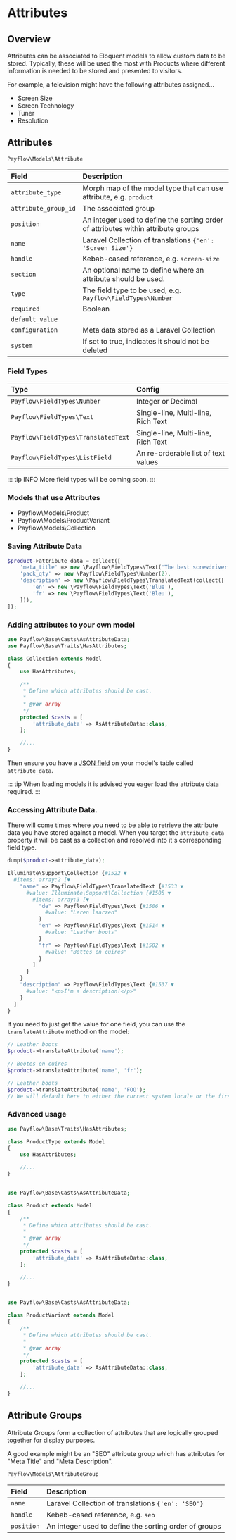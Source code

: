 # Attributes

## Overview

Attributes can be associated to Eloquent models to allow custom data to be stored. Typically, these will be used the most with Products where different information is needed to be stored and presented to visitors.

For example, a television might have the following attributes assigned...

* Screen Size
* Screen Technology
* Tuner
* Resolution

## Attributes

```php
Payflow\Models\Attribute
```

|Field| Description                                                                       |
|:-|:----------------------------------------------------------------------------------|
|`attribute_type`| Morph map of the model type that can use attribute, e.g. `product`                |
|`attribute_group_id`| The associated group                                                              |
|`position`| An integer used to define the sorting order of attributes within attribute groups |
|`name`| Laravel Collection of translations `{'en': 'Screen Size'}`                        |
|`handle`| Kebab-cased reference, e.g. `screen-size`                                         |
|`section`| An optional name to define where an attribute should be used.                     |
|`type`| The field type to be used, e.g. `Payflow\FieldTypes\Number`                         |
|`required`| Boolean                                                                           |
|`default_value`|                                                                                   |
|`configuration`| Meta data stored as a Laravel Collection                                          |
|`system`| If set to true, indicates it should not be deleted                                |

### Field Types


|Type|Config|
|:-|:-|
|`Payflow\FieldTypes\Number`|Integer or Decimal|
|`Payflow\FieldTypes\Text`|Single-line, Multi-line, Rich Text|
|`Payflow\FieldTypes\TranslatedText`|Single-line, Multi-line, Rich Text|
|`Payflow\FieldTypes\ListField`|An re-orderable list of text values|

::: tip INFO
More field types will be coming soon.
:::

### Models that use Attributes

* Payflow\Models\Product
* Payflow\Models\ProductVariant
* Payflow\Models\Collection

### Saving Attribute Data

```php
$product->attribute_data = collect([
    'meta_title' => new \Payflow\FieldTypes\Text('The best screwdriver you will ever buy!'),
    'pack_qty' => new \Payflow\FieldTypes\Number(2),
    'description' => new \Payflow\FieldTypes\TranslatedText(collect([
        'en' => new \Payflow\FieldTypes\Text('Blue'),
        'fr' => new \Payflow\FieldTypes\Text('Bleu'),
    ])),
]);
```


### Adding attributes to your own model

```php
use Payflow\Base\Casts\AsAttributeData;
use Payflow\Base\Traits\HasAttributes;

class Collection extends Model
{
    use HasAttributes;

    /**
     * Define which attributes should be cast.
     *
     * @var array
     */
    protected $casts = [
        'attribute_data' => AsAttributeData::class,
    ];

    //...
}

```

Then ensure you have a [JSON field](https://laravel.com/docs/8.x/migrations#column-method-json) on your model's table called `attribute_data`.


::: tip
When loading models it is advised you eager load the attribute data required.
:::

### Accessing Attribute Data.

There will come times where you need to be able to retrieve the attribute data you have stored against a model. When you target the `attribute_data` property it will be cast as a collection and resolved into it's corresponding field type.

```php
dump($product->attribute_data);

Illuminate\Support\Collection {#1522 ▼
  #items: array:2 [▼
    "name" => Payflow\FieldTypes\TranslatedText {#1533 ▼
      #value: Illuminate\Support\Collection {#1505 ▼
        #items: array:3 [▼
          "de" => Payflow\FieldTypes\Text {#1506 ▼
            #value: "Leren laarzen"
          }
          "en" => Payflow\FieldTypes\Text {#1514 ▼
            #value: "Leather boots"
          }
          "fr" => Payflow\FieldTypes\Text {#1502 ▼
            #value: "Bottes en cuires"
          }
        ]
      }
    }
    "description" => Payflow\FieldTypes\Text {#1537 ▼
      #value: "<p>I'm a description!</p>"
    }
  ]
}
```

If you need to just get the value for one field, you can use the `translateAttribute` method on the model:

```php
// Leather boots
$product->translateAttribute('name');

// Bootes en cuires
$product->translateAttribute('name', 'fr');

// Leather boots
$product->translateAttribute('name', 'FOO');
// We will default here to either the current system locale or the first value available.
```

### Advanced usage

```php
use Payflow\Base\Traits\HasAttributes;

class ProductType extends Model
{
    use HasAttributes;

    //...
}

```

```php

use Payflow\Base\Casts\AsAttributeData;

class Product extends Model
{
    /**
     * Define which attributes should be cast.
     *
     * @var array
     */
    protected $casts = [
        'attribute_data' => AsAttributeData::class,
    ];

    //...
}

```

```php

use Payflow\Base\Casts\AsAttributeData;

class ProductVariant extends Model
{
    /**
     * Define which attributes should be cast.
     *
     * @var array
     */
    protected $casts = [
        'attribute_data' => AsAttributeData::class,
    ];

    //...
}

```


## Attribute Groups

Attribute Groups form a collection of attributes that are logically grouped together for display purposes.

A good example might be an "SEO" attribute group which has attributes for "Meta Title" and "Meta Description".

```php
Payflow\Models\AttributeGroup
```

|Field|Description|
|:-|:-|
|`name`|Laravel Collection of translations `{'en': 'SEO'}`|
|`handle`|Kebab-cased reference, e.g. `seo`|
|`position`|An integer used to define the sorting order of groups|
